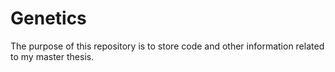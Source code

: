 # Genetics
The purpose of this repository is to store code and other information related to my master thesis.
